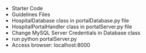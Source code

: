 + Starter Code
+ Guidelines Files
+ HospitalDatabase class in portalDatabase.py file
+ HospitalPortalHandler class in portalServer.py file
+ Change MySQL Server Credentials in Database class
+ run python portalServer.py
+ Access browser: localhost:8000 
